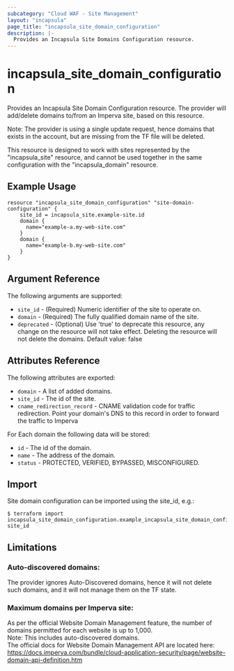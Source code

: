 ```yaml
---
subcategory: "Cloud WAF - Site Management"
layout: "incapsula"
page_title: "incapsula_site_domain_configuration"
description: |- 
  Provides an Incapsula Site Domains Configuration resource.
---
```


# incapsula_site_domain_configuration

Provides an Incapsula Site Domain Configuration resource.
The provider will add/delete domains to/from an Imperva site, based on this resource.

Note: The provider is using a single update request, hence domains that exists in the account, but
are missing from the TF file will be deleted.

This resource is designed to work with sites represented by the "incapsula_site" resource, and cannot be used together in the same configuration with the "incapsula_domain" resource.

## Example Usage

```hcl
resource "incapsula_site_domain_configuration" "site-domain-configuration" {
    site_id = incapsula_site.example-site.id
    domain {
      name="example-a.my-web-site.com"
    }
    domain {
      name="example-b.my-web-site.com"
    }
}
```

## Argument Reference

The following arguments are supported:

* `site_id` - (Required) Numeric identifier of the site to operate on.
* `domain` - (Required) The fully qualified domain name of the site.
* `deprecated`  - (Optional) Use 'true' to deprecate this resource, any change on the resource will not take effect. Deleting the resource will not delete the domains. Default value: false

## Attributes Reference

The following attributes are exported:

* `domain` - A list of added domains.
* `site_id` - The id of the site.
* `cname_redirection_record` - CNAME validation code for traffic redirection.  Point your domain's DNS to this record in order to forward the traffic to Imperva

For Each domain the following data will be stored:
  * `id` - The id of the domain.
  * `name` - The address of the domain.
  * `status` - PROTECTED, VERIFIED, BYPASSED, MISCONFIGURED.

## Import

Site domain configuration can be imported using the site_id, e.g.:

```
$ terraform import incapsula_site_domain_configuration.example_incapsula_site_domain_configuration site_id
```

## Limitations
### Auto-discovered domains: 
The provider ignores Auto-Discovered domains, hence it will not delete such domains, and it will
not manage them on the TF state.

### Maximum domains per Imperva site: 
As per the official Website Domain Management feature, the number of domains permitted for each website is
up to 1,000.<br />
Note: This includes auto-discovered domains.<br />
The official docs for Website Domain Management API are located here: https://docs.imperva.com/bundle/cloud-application-security/page/website-domain-api-definition.htm


